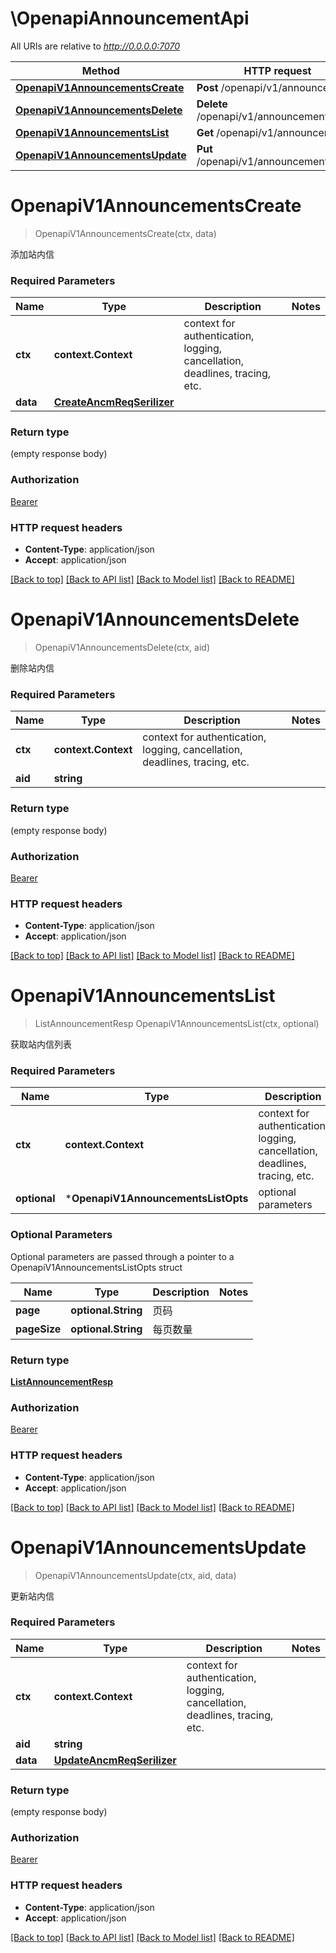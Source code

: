 # \OpenapiAnnouncementApi

All URIs are relative to *http://0.0.0.0:7070*

Method | HTTP request | Description
------------- | ------------- | -------------
[**OpenapiV1AnnouncementsCreate**](OpenapiAnnouncementApi.md#OpenapiV1AnnouncementsCreate) | **Post** /openapi/v1/announcements | 
[**OpenapiV1AnnouncementsDelete**](OpenapiAnnouncementApi.md#OpenapiV1AnnouncementsDelete) | **Delete** /openapi/v1/announcements/{aid} | 
[**OpenapiV1AnnouncementsList**](OpenapiAnnouncementApi.md#OpenapiV1AnnouncementsList) | **Get** /openapi/v1/announcements | 
[**OpenapiV1AnnouncementsUpdate**](OpenapiAnnouncementApi.md#OpenapiV1AnnouncementsUpdate) | **Put** /openapi/v1/announcements/{aid} | 


# **OpenapiV1AnnouncementsCreate**
> OpenapiV1AnnouncementsCreate(ctx, data)


添加站内信

### Required Parameters

Name | Type | Description  | Notes
------------- | ------------- | ------------- | -------------
 **ctx** | **context.Context** | context for authentication, logging, cancellation, deadlines, tracing, etc.
  **data** | [**CreateAncmReqSerilizer**](CreateAncmReqSerilizer.md)|  | 

### Return type

 (empty response body)

### Authorization

[Bearer](../README.md#Bearer)

### HTTP request headers

 - **Content-Type**: application/json
 - **Accept**: application/json

[[Back to top]](#) [[Back to API list]](../README.md#documentation-for-api-endpoints) [[Back to Model list]](../README.md#documentation-for-models) [[Back to README]](../README.md)

# **OpenapiV1AnnouncementsDelete**
> OpenapiV1AnnouncementsDelete(ctx, aid)


删除站内信

### Required Parameters

Name | Type | Description  | Notes
------------- | ------------- | ------------- | -------------
 **ctx** | **context.Context** | context for authentication, logging, cancellation, deadlines, tracing, etc.
  **aid** | **string**|  | 

### Return type

 (empty response body)

### Authorization

[Bearer](../README.md#Bearer)

### HTTP request headers

 - **Content-Type**: application/json
 - **Accept**: application/json

[[Back to top]](#) [[Back to API list]](../README.md#documentation-for-api-endpoints) [[Back to Model list]](../README.md#documentation-for-models) [[Back to README]](../README.md)

# **OpenapiV1AnnouncementsList**
> ListAnnouncementResp OpenapiV1AnnouncementsList(ctx, optional)


获取站内信列表

### Required Parameters

Name | Type | Description  | Notes
------------- | ------------- | ------------- | -------------
 **ctx** | **context.Context** | context for authentication, logging, cancellation, deadlines, tracing, etc.
 **optional** | ***OpenapiV1AnnouncementsListOpts** | optional parameters | nil if no parameters

### Optional Parameters
Optional parameters are passed through a pointer to a OpenapiV1AnnouncementsListOpts struct

Name | Type | Description  | Notes
------------- | ------------- | ------------- | -------------
 **page** | **optional.String**| 页码 | 
 **pageSize** | **optional.String**| 每页数量 | 

### Return type

[**ListAnnouncementResp**](ListAnnouncementResp.md)

### Authorization

[Bearer](../README.md#Bearer)

### HTTP request headers

 - **Content-Type**: application/json
 - **Accept**: application/json

[[Back to top]](#) [[Back to API list]](../README.md#documentation-for-api-endpoints) [[Back to Model list]](../README.md#documentation-for-models) [[Back to README]](../README.md)

# **OpenapiV1AnnouncementsUpdate**
> OpenapiV1AnnouncementsUpdate(ctx, aid, data)


更新站内信

### Required Parameters

Name | Type | Description  | Notes
------------- | ------------- | ------------- | -------------
 **ctx** | **context.Context** | context for authentication, logging, cancellation, deadlines, tracing, etc.
  **aid** | **string**|  | 
  **data** | [**UpdateAncmReqSerilizer**](UpdateAncmReqSerilizer.md)|  | 

### Return type

 (empty response body)

### Authorization

[Bearer](../README.md#Bearer)

### HTTP request headers

 - **Content-Type**: application/json
 - **Accept**: application/json

[[Back to top]](#) [[Back to API list]](../README.md#documentation-for-api-endpoints) [[Back to Model list]](../README.md#documentation-for-models) [[Back to README]](../README.md)

